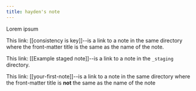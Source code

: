 ```yaml
---
title: hayden's note
---
```


Lorem ipsum

This link: [[consistency is key]]--is a link to a note in the same directory where the front-matter title is the same as the name of the note.

This link: [[Example staged note]]--is a link to a note in the `_staging` directory.

This link: [[your-first-note]]--is a link to a note in the same directory where the front-matter title is **not** the same as the name of the note
